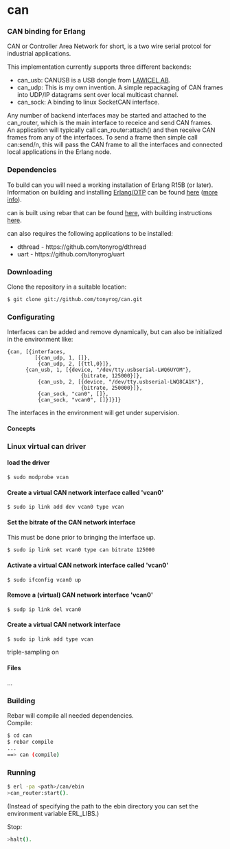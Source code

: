 can
=====

### CAN binding for Erlang

CAN or Controller Area Network for short, is a two wire serial protcol
for industrial applications.

This implementation currently supports three different backends:

* can_usb: CANUSB is a USB dongle from [LAWICEL AB](http://www.canusb.com).
* can_udp: This is my own invention. A simple repackaging of CAN frames into UDP/IP datagrams sent over local multicast channel.
* can_sock: A binding to linux SocketCAN interface.

Any number of backend interfaces may be started and attached to the
can\_router, which is the main interface to receice and send CAN frames.<br/>
An application will typically call can_router:attach() and then
receive CAN frames from any of the interfaces. To send a frame then
simple call can:send/n, this will pass the CAN frame to all the
interfaces and connected local applications in the Erlang node.

### Dependencies

To build can you will need a working installation of Erlang R15B (or
later).<br/>
Information on building and installing [Erlang/OTP](http://www.erlang.org)
can be found [here](https://github.com/erlang/otp/wiki/Installation)
([more info](https://github.com/erlang/otp/blob/master/INSTALL.md)).

can is built using rebar that can be found [here](https://github.com/basho/rebar), with building instructions [here](https://github.com/basho/rebar/wiki/Building-rebar).

can also requires the following applications to be installed:
<ul>
<li>dthread - https://github.com/tonyrog/dthread</li>
<li>uart - https://github.com/tonyrog/uart</li>
</ul>

### Downloading

Clone the repository in a suitable location:

```sh
$ git clone git://github.com/tonyrog/can.git
```
### Configurating

Interfaces can be added and remove dynamically, but can also
be initialized in the environment like:

    {can, [{interfaces,
             [{can_udp, 1, []},
              {can_udp, 2, [{ttl,0}]},
	      {can_usb, 1, [{device, "/dev/tty.usbserial-LWQ6UYOM"},
                            {bitrate, 125000}]},
              {can_usb, 2, [{device, "/dev/tty.usbserial-LWQ8CA1K"},
                            {bitrate, 250000}]},
              {can_sock, "can0", []},
              {can_sock, "vcan0", []}]}]}
	   
The interfaces in the environment will get under supervision.
		     
#### Concepts

### Linux virtual can driver

#### load the driver
    $ sudo modprobe vcan

#### Create a virtual CAN network interface called 'vcan0'
    $ sudo ip link add dev vcan0 type vcan

#### Set the bitrate of the CAN network interface
This must be done prior to bringing the interface up.

    $ sudo ip link set vcan0 type can bitrate 125000

#### Activate a virtual CAN network interface called 'vcan0'
    $ sudo ifconfig vcan0 up

#### Remove a (virtual) CAN network interface 'vcan0'
    $ sudp ip link del vcan0

#### Create a virtual CAN network interface
    $ sudo ip link add type vcan

 triple-sampling on
#### Files

...

### Building

Rebar will compile all needed dependencies.<br/>
Compile:

```sh
$ cd can
$ rebar compile
...
==> can (compile)
```

### Running

```sh
$ erl -pa <path>/can/ebin
>can_router:start().
```
(Instead of specifying the path to the ebin directory you can set the environment variable ERL_LIBS.)

Stop:

```sh
>halt().



